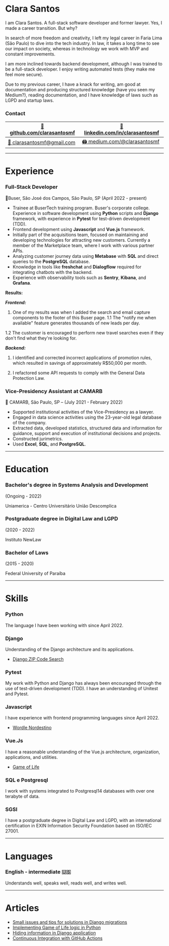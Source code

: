 # Clara Santos

I am Clara Santos. A full-stack software developer and former lawyer. Yes, I made a career transition. But why?

In search of more freedom and creativity, I left my legal career in Faria Lima (São Paulo) to dive into the tech industry. In law, it takes a long time to see our impact on society, whereas in technology we work with MVP and constant improvements.

I am more inclined towards backend development, although I was trained to be a full-stack developer. I enjoy writing automated tests (they make me feel more secure).

Due to my previous career, I have a knack for writing, am good at documentation and producing structured knowledge (have you seen my Medium?), reading documentation, and I have knowledge of laws such as LGPD and startup laws.

### **Contact**

| [👾 github.com/clarasantosmf](https://github.com/ClaraSantosmf)| [🔗 linkedin.com/in/clarasantosmf](https://www.linkedin.com/in/clarasantosmf/) |
|----|----|
| [📧 clarasantosmf@gmail.com](mailto:clarasantosmf@gmail.com) | [🖨️ medium.com/@clarasantosmf](https://medium.com/@clarasantosmf)

---

# Experience

### Full-Stack Developer

📍Buser, São José dos Campos, São Paulo, SP (April 2022 - present)

- Trainee at BuserTech training program. Buser's corporate college.
Experience in software development using **Python** scripts and **Django** framework, with experience in **Pytest** for test-driven development (TDD).
- Frontend development using **Javascript** and **Vue.js** framework.
- Initially part of the acquisitions team, focused on maintaining and developing technologies for attracting new customers. Currently a member of the Marketplace team, where I work with various partner APIs.
- Analyzing customer journey data using **Metabase** with **SQL** and direct queries to the **PostgreSQL** database.
- Knowledge in tools like **freshchat** and **Dialogflow** required for integrating chatbots with the backend.
- Experience with observability tools such as **Sentry**, **Kibana**, and **Grafana**.

**Results:**

***Frontend:***

1. One of my results was when I added the search and email capture components to the footer of this Buser page.
1.1 The "notify me when available" feature generates thousands of new leads per day.

1.2 The customer is encouraged to perform new travel searches even if they don't find what they're looking for.


***Backend:***

1. I identified and corrected incorrect applications of promotion rules, which resulted in savings of approximately R$50,000 per month.

2. I refactored some API requests to comply with the General Data Protection Law.

### Vice-Presidency Assistant at CAMARB

📍 CAMARB, São Paulo, SP – (July 2021 - February 2022)

* Supported institutional activities of the Vice-Presidency as a lawyer.
* Engaged in data science activities using the 23-year-old legal database of the company.
* Extracted data, developed statistics, structured data and information for guidance, support and execution of institutional decisions and projects.
* Constructed jurimetrics.
* Used **Excel**, **SQL**, and **PostgreSQL**.

 ---
# Education

### Bachelor's degree in Systems Analysis and Development
(Ongoing - 2022)

Uniamerica - Centro Universitário União Descomplica

### Postgraduate degree in Digital Law and LGPD
(2020 - 2022)

Instituto NewLaw

### Bachelor of Laws
(2015 - 2020)

Federal University of Paraíba

---

# Skills

### Python 
The language I have been working with since April 2022.

### Django

Understanding of the Django architecture and its applications.

* [Django ZIP Code Search](https://github.com/ClaraSantosmf/CEP_API)

### Pytest

My work with Python and Django has always been encouraged through the use of test-driven development (TDD). I have an understanding of Unitest and Pytest.

### Javascript

I have experience with frontend programming languages since April 2022.

* [Wordle Nordestino](https://clarasantosmf.github.io/wordle-JS-CSS-HTML/)

### Vue.Js

I have a reasonable understanding of the Vue.js architecture, organization, applications, and utilities.

* [Game of Life](https://clarasantosmf.github.io/saw/)

### SQL e Postgresql

I work with systems integrated to Postgresql14 databases with over one terabyte of data.

### SGSI

I have a postgraduate degree in Digital Law and LGPD, with an international certification in EXIN Information Security Foundation based on ISO/IEC 27001.

---
# Languages

### English - intermediate 🇺🇸

Understands well, speaks well, reads well, and writes well.

---
# Articles


- [Small issues and tips for solutions in Django migrations](https://medium.com/@clarasantosmf/pequenos-b-o-e-dicas-de-solu%C3%A7%C3%B5es-em-migra%C3%A7%C3%B5es-em-django-3662451a5db7)
- [Implementing Game of Life logic in Python](https://medium.com/p/3c2da1536957)
- [Hiding information in Django application](https://medium.com/@clarasantosmf/escondendo-informa%C3%A7%C3%B5es-na-aplica%C3%A7%C3%A3o-django-90d06454eeb1)
- [Continuous Integration with GitHub Actions](https://medium.com/@clarasantosmf/integra%C3%A7%C3%A3o-cont%C3%ADnua-com-github-actions-ed8c314c680c)
